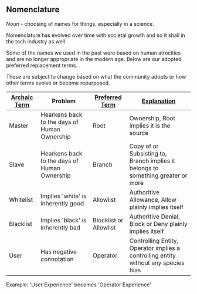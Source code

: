## Nomenclature

*Noun* - choosing of names for things, especially in a science.

Nomenclature has evolved over time with societal growth and so it shall in the tech industry as well.

Some of the names we used in the past were based on human atrocities and are no longer appropriate in the modern age. Below are our adopted preferred replacement terms.

These are subject to change based on what the community adopts or how other terms evolve or become repurposed.
 

| **<u>Archaic Term</u>** | Problem                                      | **<u>Preferred Term</u>** | **<u>Explanation</u>**                                                             |
| ----------------------- | -------------------------------------------- | ------------------------- | ---------------------------------------------------------------------------------- |
| Master                  | Hearkens back to the days of Human Ownership | Root                      | Ownership, Root implies it is the source                                           |
| Slave                   | Hearkens back to the days of Human Ownership | Branch                    | Copy of or Subsisting to, Branch implies it belongs to something greater or more   |
| Whitelist               | Implies 'white' is inherently good           | Allowlist                 | Authoritive Allowance, Allow plainly implies itself                                |
| Blacklist               | Implies 'black' is inherently bad            | Blocklist or Allowlist    | Authoritive Denial, Block or Deny plainly implies itself                           |
| User                    | Has negative connotation                     | Operator                  | Controlling Entity, Operator implies a controlling entity without any species bias |

Example: 'User Experience' becomes 'Operator Experience'